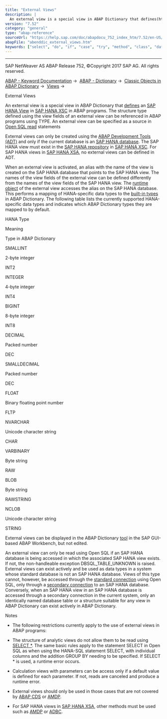 ```yaml
---
title: "External Views"
description: |
  An external view is a special view in ABAP Dictionary that defines(https://help.sap.com/doc/abapdocu_752_index_htm/7.52/en-US/abenexternal_views.htm) an SAP HANA View(https://help.sap.com/doc/abapdocu_752_index_htm/7.52/en-US/abenhana_view_glosry.htm 'Glossary Entry') in SAP HANA XSC(https://h
version: "7.52"
category: "general"
type: "abap-reference"
sourceUrl: "https://help.sap.com/doc/abapdocu_752_index_htm/7.52/en-US/abenddic_external_views.htm"
abapFile: "abenddic_external_views.htm"
keywords: ["select", "do", "if", "case", "try", "method", "class", "data", "types", "abenddic", "external", "views"]
---
```


* * *

SAP NetWeaver AS ABAP Release 752, ©Copyright 2017 SAP AG. All rights reserved.

[ABAP - Keyword Documentation](https://help.sap.com/doc/abapdocu_752_index_htm/7.52/en-US/abenabap.htm) →  [ABAP - Dictionary](https://help.sap.com/doc/abapdocu_752_index_htm/7.52/en-US/abenabap_dictionary.htm) →  [Classic Objects in ABAP Dictionary](https://help.sap.com/doc/abapdocu_752_index_htm/7.52/en-US/abenddic_classical_objects.htm) →  [Views](https://help.sap.com/doc/abapdocu_752_index_htm/7.52/en-US/abenddic_views.htm) → 

External Views

An external view is a special view in ABAP Dictionary that [defines](https://help.sap.com/doc/abapdocu_752_index_htm/7.52/en-US/abenexternal_views.htm) an [SAP HANA View](https://help.sap.com/doc/abapdocu_752_index_htm/7.52/en-US/abenhana_view_glosry.htm "Glossary Entry") in [SAP HANA XSC](https://help.sap.com/doc/abapdocu_752_index_htm/7.52/en-US/abenxsc_glosry.htm "Glossary Entry") in ABAP programs. The structure type defined using the view fields of an external view can be referenced in ABAP programs using TYPE. An external view can be specified as a source in [Open SQL read](https://help.sap.com/doc/abapdocu_752_index_htm/7.52/en-US/abenopen_sql_reading.htm) statements

External views can only be created using the [ABAP Development Tools (ADT)](https://help.sap.com/doc/abapdocu_752_index_htm/7.52/en-US/abenadt_glosry.htm "Glossary Entry") and only if the current database is an [SAP HANA database](https://help.sap.com/doc/abapdocu_752_index_htm/7.52/en-US/abenhana_database_glosry.htm "Glossary Entry"). The SAP HANA view must exist in the [SAP HANA repository](https://help.sap.com/doc/abapdocu_752_index_htm/7.52/en-US/abensap_hana_repository_glosry.htm "Glossary Entry") in [SAP HANA XSC](https://help.sap.com/doc/abapdocu_752_index_htm/7.52/en-US/abenxsc_glosry.htm "Glossary Entry"). For SAP HANA views in [SAP HANA XSA](https://help.sap.com/doc/abapdocu_752_index_htm/7.52/en-US/abenxsa_glosry.htm "Glossary Entry"), no external views can be defined in ADT.

When an external view is activated, an alias with the name of the view is created on the SAP HANA database that points to the SAP HANA view. The names of the view fields of the external view can be defined differently from the names of the view fields of the SAP HANA view. The [runtime object](https://help.sap.com/doc/abapdocu_752_index_htm/7.52/en-US/abenruntime_object_glosry.htm "Glossary Entry") of the external view accesses the alias on the SAP HANA database. This performs a mapping of HANA-specific data types to the [built-in types](https://help.sap.com/doc/abapdocu_752_index_htm/7.52/en-US/abenddic_builtin_types.htm) in ABAP Dictionary. The following table lists the currently supported HANA-specific data types and indicates which ABAP Dictionary types they are mapped to by default.

HANA Type

Meaning

Type in ABAP Dictionary

SMALLINT

2-byte integer

INT2

INTEGER

4-byte integer

INT4

BIGINT

8-byte integer

INT8

DECIMAL

Packed number

DEC

SMALLDECIMAL

Packed number

DEC

FLOAT

Binary floating point number

FLTP

NVARCHAR

Unicode character string

CHAR

VARBINARY

Byte string

RAW

BLOB

Byte string

RAWSTRING

NCLOB

Unicode character string

STRING

External views can be displayed in the ABAP Dictionary [tool](https://help.sap.com/doc/abapdocu_752_index_htm/7.52/en-US/abenddic_tools.htm) in the SAP GUI-based ABAP Workbench, but not edited.

An external view can only be read using Open SQL if an SAP HANA database is being accessed in which the associated SAP HANA view exists. If not, the non-handleable exception DBSQL\_TABLE\_UNKNOWN is raised. External views can exist actively and be used as data types in a system whose standard database is not an SAP HANA database. Views of this type cannot, however, be accessed through the [standard connection](https://help.sap.com/doc/abapdocu_752_index_htm/7.52/en-US/abenstandard_db_connection_glosry.htm "Glossary Entry") using Open SQL, only through a [secondary connection](https://help.sap.com/doc/abapdocu_752_index_htm/7.52/en-US/abensecondary_db_connection_glosry.htm "Glossary Entry") to an SAP HANA database. Conversely, when an SAP HANA view in an SAP HANA database is accessed through a secondary connection in the current system, only an identically named database table or a structure suitable for any view in ABAP Dictionary can exist actively in ABAP Dictionary.

Notes

-   The following restrictions currently apply to the use of external views in ABAP programs:

-   The structure of analytic views do not allow them to be read using [SELECT \*](https://help.sap.com/doc/abapdocu_752_index_htm/7.52/en-US/abapselect_list.htm). The same basic rules apply to the statement SELECT in Open SQL as when using the HANA-SQL statement SELECT, with individual columns and the addition GROUP BY needing to be specified. If SELECT \* is used, a runtime error occurs.

-   Calculation views with parameters can be access only if a default value is defined for each parameter. If not, reads are canceled and produce a runtime error.

-   External views should only be used in those cases that are not covered by [ABAP CDS](https://help.sap.com/doc/abapdocu_752_index_htm/7.52/en-US/abenabap_cds_glosry.htm "Glossary Entry") or [AMDP](https://help.sap.com/doc/abapdocu_752_index_htm/7.52/en-US/abenamdp_glosry.htm "Glossary Entry").

-   For SAP HANA views in [SAP HANA XSA](https://help.sap.com/doc/abapdocu_752_index_htm/7.52/en-US/abenxsa_glosry.htm "Glossary Entry"), other methods must be used such as [AMDP](https://help.sap.com/doc/abapdocu_752_index_htm/7.52/en-US/abenamdp_glosry.htm "Glossary Entry") or [ADBC](https://help.sap.com/doc/abapdocu_752_index_htm/7.52/en-US/abenadbc_glosry.htm "Glossary Entry").